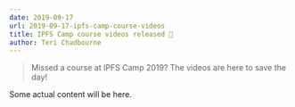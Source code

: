 ```yaml
---
date: 2019-09-17
url: 2019-09-17-ipfs-camp-course-videos
title: IPFS Camp course videos released 🍿
author: Teri Chadbourne
---
```


> Missed a course at IPFS Camp 2019? The videos are here to save the day!

Some actual content will be here.
